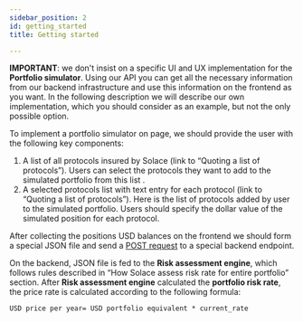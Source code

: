 ```yaml
---
sidebar_position: 2
id: getting_started
title: Getting started

---
```


**IMPORTANT**: we don't insist on a specific UI and UX implementation for the **Portfolio simulator**. Using our API you can get all the necessary information from our backend infrastructure and use this information on the frontend as you want. In the following description we will describe our own implementation, which you should consider as an example, but not the only possible option.

To implement a portfolio simulator on page, we should provide the user with the following key components:
1. A list of all protocols insured by Solace (link to “Quoting a list of protocols”). Users can select the protocols they want to add to the simulated portfolio from this list .
2. A selected protocols list with text entry for each protocol (link to “Quoting a list of protocols”). Here is the list of protocols added by user to the simulated portfolio. Users should specify the dollar value of the simulated position for each protocol.

After collecting the positions USD balances on the frontend we should form a special JSON file and send a [POST request](https://risk-data-docs.solace.fi/#/Quote%20Policy%20Price/getScores) to a special backend endpoint.

On the backend, JSON file is fed to the **Risk assessment engine**, which follows rules described in “How Solace assess risk rate for entire portfolio”  section. After **Risk assessment engine** calculated the **portfolio risk rate**, the price rate is calculated according to the following formula:

    USD price per year= USD portfolio equivalent * current_rate




